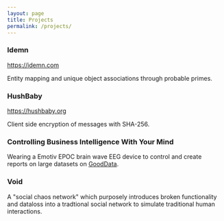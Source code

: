 ```yaml
---
layout: page
title: Projects
permalink: /projects/
---
```


### Idemn
<a href="https://idemn.com" target="_blank">https://idemn.com</a>
<p>Entity mapping and unique object associations through probable primes.</p>

### HushBaby
<a href="https://hushbaby.org" target="_blank">https://hushbaby.org</a>
<p>Client side encryption of messages with SHA-256.</p>

### Controlling Business Intelligence With Your Mind
Wearing a Emotiv EPOC brain wave EEG device to control and create reports on large datasets on <a href="https://www.gooddata.com" target="_blank">GoodData</a>.

### Void
A "social chaos network" which purposely introduces broken functionality and dataloss into a tradtional social network to simulate traditional human interactions.